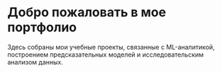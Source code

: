 # Добро пожаловать в мое портфолио
 Здесь собраны мои учебные проекты, связанные с ML-аналитикой, построением предсказательных моделей и исследовательским анализом данных.

